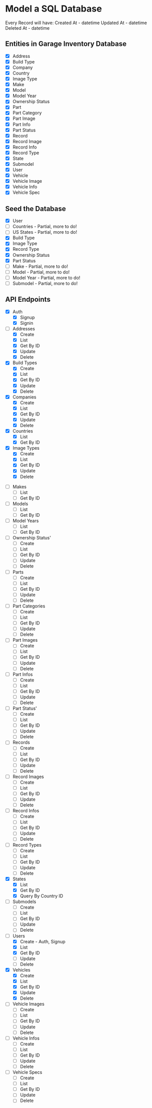 # Model a SQL Database

Every Record will have:
Created At - datetime
Updated At - datetime
Deleted At - datetime

## Entities in Garage Inventory Database

- [x] Address
- [x] Build Type
- [x] Company
- [x] Country
- [x] Image Type
- [x] Make
- [x] Model
- [x] Model Year
- [x] Ownership Status
- [x] Part
- [x] Part Category
- [x] Part Image
- [x] Part Info
- [x] Part Status
- [x] Record
- [x] Record Image
- [x] Record Info
- [x] Record Type
- [x] State
- [x] Submodel
- [x] User
- [x] Vehicle
- [x] Vehicle Image
- [x] Vehicle Info
- [x] Vehicle Spec

## Seed the Database

- [x] User
- [ ] Countries - Partial, more to do!
- [ ] US States - Partial, more to do!
- [x] Build Type
- [x] Image Type
- [x] Record Type
- [x] Ownership Status
- [x] Part Status
- [ ] Make - Partial, more to do!
- [ ] Model - Partial, more to do!
- [ ] Model Year - Partial, more to do!
- [ ] Submodel - Partial, more to do!

## API Endpoints

<!-- TODO: Change Auth to Passport or AuthO -->
- [x] Auth
  - [x] Signup
  - [x] Signin
- [ ] Addresses
  - [x] Create
  - [x] List
  - [x] Get By ID
  - [x] Update
  - [x] Delete
- [x] Build Types
  - [x] Create
  - [x] List
  - [x] Get By ID
  - [x] Update
  - [x] Delete
- [x] Companies
  - [x] Create
  - [x] List
  - [x] Get By ID
  - [x] Update
  - [x] Delete
- [x] Countries
  - [x] List
  - [x] Get By ID
- [x] Image Types
  - [x] Create
  - [x] List
  - [x] Get By ID
  - [x] Update
  - [x] Delete
<!-- nested endpoints?-->
- [ ] Makes
  - [ ] List
  - [ ] Get By ID
- [ ] Models
  - [ ] List
  - [ ] Get By ID
- [ ] Model Years
  - [ ] List
  - [ ] Get By ID
- [ ] Ownership Status'
  - [ ] Create
  - [ ] List
  - [ ] Get By ID
  - [ ] Update
  - [ ] Delete
- [ ] Parts
  - [ ] Create
  - [ ] List
  - [ ] Get By ID
  - [ ] Update
  - [ ] Delete
- [ ] Part Categories
  - [ ] Create
  - [ ] List
  - [ ] Get By ID
  - [ ] Update
  - [ ] Delete
- [ ] Part Images
  - [ ] Create
  - [ ] List
  - [ ] Get By ID
  - [ ] Update
  - [ ] Delete
- [ ] Part Infos
  - [ ] Create
  - [ ] List
  - [ ] Get By ID
  - [ ] Update
  - [ ] Delete
- [ ] Part Status'
  - [ ] Create
  - [ ] List
  - [ ] Get By ID
  - [ ] Update
  - [ ] Delete
- [ ] Records
  - [ ] Create
  - [ ] List
  - [ ] Get By ID
  - [ ] Update
  - [ ] Delete
- [ ] Record Images
  - [ ] Create
  - [ ] List
  - [ ] Get By ID
  - [ ] Update
  - [ ] Delete
- [ ] Record Infos
  - [ ] Create
  - [ ] List
  - [ ] Get By ID
  - [ ] Update
  - [ ] Delete
- [ ] Record Types
  - [ ] Create
  - [ ] List
  - [ ] Get By ID
  - [ ] Update
  - [ ] Delete
- [x] States
  - [x] List
  - [x] Get By ID
  - [x] Query By Country ID
- [ ] Submodels
  - [ ] Create
  - [ ] List
  - [ ] Get By ID
  - [ ] Update
  - [ ] Delete
- [ ] Users
  - [x] Create - Auth, Signup
  - [x] List
  - [x] Get By ID
  - [ ] Update
  - [ ] Delete
- [x] Vehicles
  - [x] Create
  - [x] List
  - [x] Get By ID
  - [x] Update
  - [x] Delete
- [ ] Vehicle Images
  - [ ] Create
  - [ ] List
  - [ ] Get By ID
  - [ ] Update
  - [ ] Delete
- [ ] Vehicle Infos
  - [ ] Create
  - [ ] List
  - [ ] Get By ID
  - [ ] Update
  - [ ] Delete
- [ ] Vehicle Specs
  - [ ] Create
  - [ ] List
  - [ ] Get By ID
  - [ ] Update
  - [ ] Delete
